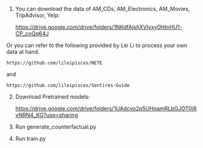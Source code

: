 1. You can download the data of AM_CDs, AM_Electronics, AM_Movies, TripAdvisor, Yelp: 
  
    https://drive.google.com/drive/folders/1NKdfAjshXVIyxy0HtnHU1-CP_coQq64J

Or you can refer to the following provided by Lei Li to process your own data at hand. 

    https://github.com/lileipisces/NETE 
    
and 

    https://github.com/lileipisces/Sentires-Guide 


2. Download Pretrained models: 

    https://drive.google.com/drive/folders/1UAdcvo2p5UHqamRLbGJOT0jRvNRN4_KG?usp=sharing


3. Run generate_counterfactual.py

4. Run train.py
